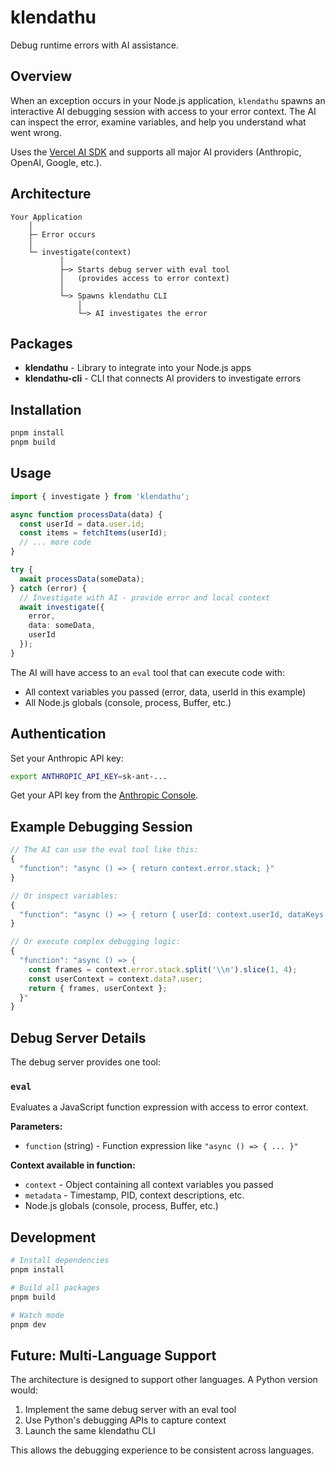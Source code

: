 # klendathu

Debug runtime errors with AI assistance.

## Overview

When an exception occurs in your Node.js application, `klendathu` spawns an interactive AI debugging session with access to your error context. The AI can inspect the error, examine variables, and help you understand what went wrong.

Uses the [Vercel AI SDK](https://sdk.vercel.ai) and supports all major AI providers (Anthropic, OpenAI, Google, etc.).

## Architecture

```
Your Application
    │
    ├─ Error occurs
    │
    └─ investigate(context)
           │
           ├─> Starts debug server with eval tool
           │   (provides access to error context)
           │
           └─> Spawns klendathu CLI
               │
               └─> AI investigates the error
```

## Packages

- **klendathu** - Library to integrate into your Node.js apps
- **klendathu-cli** - CLI that connects AI providers to investigate errors

## Installation

```bash
pnpm install
pnpm build
```

## Usage

```typescript
import { investigate } from 'klendathu';

async function processData(data) {
  const userId = data.user.id;
  const items = fetchItems(userId);
  // ... more code
}

try {
  await processData(someData);
} catch (error) {
  // Investigate with AI - provide error and local context
  await investigate({
    error,
    data: someData,
    userId
  });
}
```

The AI will have access to an `eval` tool that can execute code with:
- All context variables you passed (error, data, userId in this example)
- All Node.js globals (console, process, Buffer, etc.)

## Authentication

Set your Anthropic API key:

```bash
export ANTHROPIC_API_KEY=sk-ant-...
```

Get your API key from the [Anthropic Console](https://console.anthropic.com/).

## Example Debugging Session

```typescript
// The AI can use the eval tool like this:
{
  "function": "async () => { return context.error.stack; }"
}

// Or inspect variables:
{
  "function": "async () => { return { userId: context.userId, dataKeys: Object.keys(context.data) }; }"
}

// Or execute complex debugging logic:
{
  "function": "async () => {
    const frames = context.error.stack.split('\\n').slice(1, 4);
    const userContext = context.data?.user;
    return { frames, userContext };
  }"
}
```

## Debug Server Details

The debug server provides one tool:

### `eval`

Evaluates a JavaScript function expression with access to error context.

**Parameters:**
- `function` (string) - Function expression like `"async () => { ... }"`

**Context available in function:**
- `context` - Object containing all context variables you passed
- `metadata` - Timestamp, PID, context descriptions, etc.
- Node.js globals (console, process, Buffer, etc.)

## Development

```bash
# Install dependencies
pnpm install

# Build all packages
pnpm build

# Watch mode
pnpm dev
```

## Future: Multi-Language Support

The architecture is designed to support other languages. A Python version would:
1. Implement the same debug server with an eval tool
2. Use Python's debugging APIs to capture context
3. Launch the same klendathu CLI

This allows the debugging experience to be consistent across languages.

